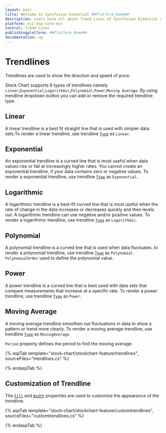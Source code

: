 ```yaml
---
layout: post
title: Welcome to Syncfusion Essential ##Platform_Name##
description: Learn here all about Trend Lines of Syncfusion Essential ##Platform_Name## widgets based on HTML5 and jQuery.
platform: ej2-asp-core-mvc
control: Trend Lines
publishingplatform: ##Platform_Name##
documentation: ug
---
```



# Trendlines

Trendlines are used to show the direction and speed of price.

Stock Chart supports 6 types of trendlines namely `Linear`,`Exponential`,`Logarithmic`,`Polynomial`,`Power`,`Moving Average`. By using trendline dropdown button you can add or remove the required trendline type.

## Linear

A linear trendline is a best fit straight line that is used with simpler data sets.To render a linear trendline,
use trendline [`Type`](https://help.syncfusion.com/cr/aspnetcore-js2/Syncfusion.EJ2.Charts.StockChartTrendlines.html#Syncfusion_EJ2_Charts_StockChartTrendlines_Type) as `Linear`.

## Exponential

An exponential trendline is a curved line that is most useful when data values rise or fall at increasingly higher rates. You cannot create an exponential trendline, if your data contains zero or negative values.
To render a exponential trendline,
use trendline [`Type`](https://help.syncfusion.com/cr/aspnetcore-js2/Syncfusion.EJ2.Charts.StockChartTrendlines.html#Syncfusion_EJ2_Charts_StockChartTrendlines_Type) as `Exponential`.

## Logarithmic

A logarithmic trendline is a best-fit curved line that is most useful when the rate of change in the data increases or decreases quickly and then levels out. A logarithmic trendline can use negative and/or positive values.
To render a logarithmic trendline, use trendline [`Type`](https://help.syncfusion.com/cr/aspnetcore-js2/Syncfusion.EJ2.Charts.StockChartTrendlines.html#Syncfusion_EJ2_Charts_StockChartTrendlines_Type) as `Logarithmic`.

## Polynomial

A polynomial trendline is a curved line that is used when data fluctuates.
to render a polynomial trendline,
use trendline [`Type`](https://help.syncfusion.com/cr/aspnetcore-js2/Syncfusion.EJ2.Charts.StockChartTrendlines.html#Syncfusion_EJ2_Charts_StockChartTrendlines_Type) as `Polynomial`.
`PolynomialOrder` used to define the polynomial value.

## Power

A power trendline is a curved line that is best used with data sets that compare measurements that increase at a specific rate.
To render a power trendline, use trendline [`Type`](https://help.syncfusion.com/cr/aspnetcore-js2/Syncfusion.EJ2.Charts.StockChartTrendlines.html#Syncfusion_EJ2_Charts_StockChartTrendlines_Type) as `Power`.

## Moving Average

A moving average trendline smoothen out fluctuations in data to show a pattern or trend more clearly.
To render a moving average trendline, use trendline [`Type`](https://help.syncfusion.com/cr/aspnetcore-js2/Syncfusion.EJ2.Charts.StockChartTrendlines.html#Syncfusion_EJ2_Charts_StockChartTrendlines_Type) as `MovingAverage`.

`Period` property defines the period to find the moving average.

{% aspTab template="stock-chart/stockchart-feature/trendlines", sourceFiles="trendlines.cs" %}

{% endaspTab %}

## Customization of Trendline

The [`Fill`](https://help.syncfusion.com/cr/aspnetcore-js2/Syncfusion.EJ2.Charts.StockChartTrendlines.html#Syncfusion_EJ2_Charts_StockChartTrendlines_Fill) and [`Width`](https://help.syncfusion.com/cr/aspnetcore-js2/Syncfusion.EJ2.Charts.StockChartTrendlines.html#Syncfusion_EJ2_Charts_StockChartTrendlines_Width) properties are used to customize the appearance of the trendline.

{% aspTab template="stock-chart/stockchart-feature/customtrendlines", sourceFiles="customtrendlines.cs" %}

{% endaspTab %}
